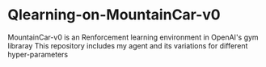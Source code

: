 # Qlearning-on-MountainCar-v0
MountainCar-v0 is an Renforcement learning environment in OpenAI's gym libraray 
This repository includes my agent and its variations for different hyper-parameters
